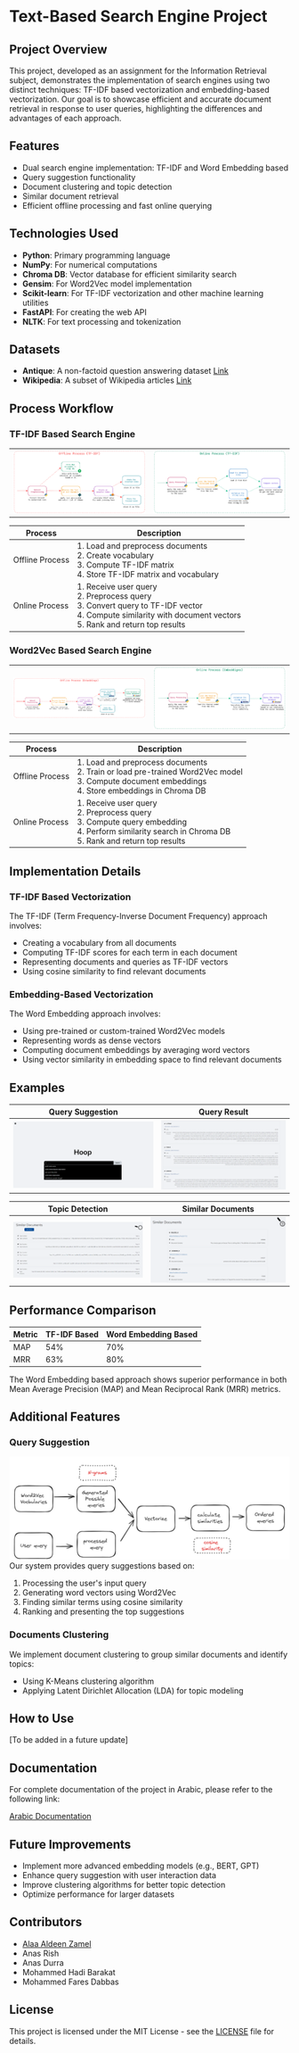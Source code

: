 # Text-Based Search Engine Project

## Project Overview

This project, developed as an assignment for the Information Retrieval subject, demonstrates the implementation of search engines using two distinct techniques: TF-IDF based vectorization and embedding-based vectorization. Our goal is to showcase efficient and accurate document retrieval in response to user queries, highlighting the differences and advantages of each approach.

## Features

- Dual search engine implementation: TF-IDF and Word Embedding based
- Query suggestion functionality
- Document clustering and topic detection
- Similar document retrieval
- Efficient offline processing and fast online querying

## Technologies Used

- **Python**: Primary programming language
- **NumPy**: For numerical computations
- **Chroma DB**: Vector database for efficient similarity search
- **Gensim**: For Word2Vec model implementation
- **Scikit-learn**: For TF-IDF vectorization and other machine learning utilities
- **FastAPI**: For creating the web API
- **NLTK**: For text processing and tokenization

## Datasets

- **Antique**: A non-factoid question answering dataset [Link](https://ir-datasets.com/antique.html#antique/train)
- **Wikipedia**: A subset of Wikipedia articles [Link](https://ir-datasets.com/wikir.html#wikir/en1k/training)

## Process Workflow

### TF-IDF Based Search Engine

<table><tr>
<td><img src="tf_of.png" /></td>
<td><img src="tf_on.png" /></td>
</tr></table>

| Process | Description |
|---------|-------------|
| Offline Process | 1. Load and preprocess documents<br>2. Create vocabulary<br>3. Compute TF-IDF matrix<br>4. Store TF-IDF matrix and vocabulary |
| Online Process | 1. Receive user query<br>2. Preprocess query<br>3. Convert query to TF-IDF vector<br>4. Compute similarity with document vectors<br>5. Rank and return top results |

### Word2Vec Based Search Engine

<table><tr>
<td><img src="emb_of.png" /></td>
<td><img src="emb_on.png" /></td>
</tr></table>

| Process | Description |
|---------|-------------|
| Offline Process | 1. Load and preprocess documents<br>2. Train or load pre-trained Word2Vec model<br>3. Compute document embeddings<br>4. Store embeddings in Chroma DB |
| Online Process | 1. Receive user query<br>2. Preprocess query<br>3. Compute query embedding<br>4. Perform similarity search in Chroma DB<br>5. Rank and return top results |


## Implementation Details

### TF-IDF Based Vectorization

The TF-IDF (Term Frequency-Inverse Document Frequency) approach involves:
- Creating a vocabulary from all documents
- Computing TF-IDF scores for each term in each document
- Representing documents and queries as TF-IDF vectors
- Using cosine similarity to find relevant documents

### Embedding-Based Vectorization

The Word Embedding approach involves:
- Using pre-trained or custom-trained Word2Vec models
- Representing words as dense vectors
- Computing document embeddings by averaging word vectors
- Using vector similarity in embedding space to find relevant documents

## Examples

| Query Suggestion | Query Result |
|------------------|--------------|
| ![Query Suggestion](query_suggestion.png) | ![Query Result](query_result.png) |

| Topic Detection | Similar Documents |
|-----------------|-------------------|
| ![Topic Detection](topic_detection.png) | ![Similar Documents](similar_documents.png) |

## Performance Comparison

| Metric | TF-IDF Based | Word Embedding Based |
|--------|--------------|----------------------|
| MAP    | 54%          | 70%                  |
| MRR    | 63%          | 80%                  |

The Word Embedding based approach shows superior performance in both Mean Average Precision (MAP) and Mean Reciprocal Rank (MRR) metrics.

## Additional Features

### Query Suggestion
![N-Grams](n_grams.png)
Our system provides query suggestions based on:
1. Processing the user's input query
2. Generating word vectors using Word2Vec
3. Finding similar terms using cosine similarity
4. Ranking and presenting the top suggestions

### Documents Clustering

We implement document clustering to group similar documents and identify topics:
- Using K-Means clustering algorithm
- Applying Latent Dirichlet Allocation (LDA) for topic modeling

## How to Use

[To be added in a future update]

## Documentation

For complete documentation of the project in Arabic, please refer to the following link:

[Arabic Documentation](https://docs.google.com/document/d/1Fool2lmw9wKLmy9dEnJKBvU3GGOd3ymOAxb2yPikYG8/edit?usp=sharing)

## Future Improvements

- Implement more advanced embedding models (e.g., BERT, GPT)
- Enhance query suggestion with user interaction data
- Improve clustering algorithms for better topic detection
- Optimize performance for larger datasets

## Contributors

- [Alaa Aldeen Zamel](https://github.com/alaazamelDev)
- Anas Rish
- Anas Durra
- Mohammed Hadi Barakat
- Mohammed Fares Dabbas

## License

This project is licensed under the MIT License - see the [LICENSE](LICENSE) file for details.
